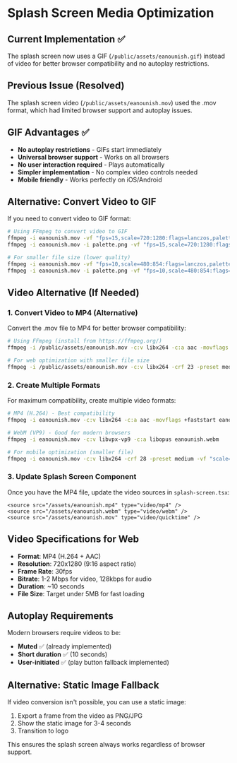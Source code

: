 # Splash Screen Media Optimization

## Current Implementation ✅
The splash screen now uses a GIF (`/public/assets/eanounish.gif`) instead of video for better browser compatibility and no autoplay restrictions.

## Previous Issue (Resolved)
The splash screen video (`/public/assets/eanounish.mov`) used the .mov format, which had limited browser support and autoplay issues.

## GIF Advantages ✅
- **No autoplay restrictions** - GIFs start immediately
- **Universal browser support** - Works on all browsers
- **No user interaction required** - Plays automatically
- **Simpler implementation** - No complex video controls needed
- **Mobile friendly** - Works perfectly on iOS/Android

## Alternative: Convert Video to GIF
If you need to convert video to GIF format:

```bash
# Using FFmpeg to convert video to GIF
ffmpeg -i eanounish.mov -vf "fps=15,scale=720:1280:flags=lanczos,palettegen" palette.png
ffmpeg -i eanounish.mov -i palette.png -vf "fps=15,scale=720:1280:flags=lanczos,paletteuse" eanounish.gif

# For smaller file size (lower quality)
ffmpeg -i eanounish.mov -vf "fps=10,scale=480:854:flags=lanczos,palettegen" palette.png
ffmpeg -i eanounish.mov -i palette.png -vf "fps=10,scale=480:854:flags=lanczos,paletteuse" eanounish.gif
```

## Video Alternative (If Needed)

### 1. Convert Video to MP4 (Alternative)
Convert the .mov file to MP4 for better browser compatibility:

```bash
# Using FFmpeg (install from https://ffmpeg.org/)
ffmpeg -i /public/assets/eanounish.mov -c:v libx264 -c:a aac -movflags +faststart /public/assets/eanounish.mp4

# For web optimization with smaller file size
ffmpeg -i /public/assets/eanounish.mov -c:v libx264 -crf 23 -preset medium -c:a aac -b:a 128k -movflags +faststart /public/assets/eanounish.mp4
```

### 2. Create Multiple Formats
For maximum compatibility, create multiple video formats:

```bash
# MP4 (H.264) - Best compatibility
ffmpeg -i eanounish.mov -c:v libx264 -c:a aac -movflags +faststart eanounish.mp4

# WebM (VP9) - Good for modern browsers
ffmpeg -i eanounish.mov -c:v libvpx-vp9 -c:a libopus eanounish.webm

# For mobile optimization (smaller file)
ffmpeg -i eanounish.mov -c:v libx264 -crf 28 -preset medium -vf "scale=720:1280" -c:a aac -b:a 96k eanounish-mobile.mp4
```

### 3. Update Splash Screen Component
Once you have the MP4 file, update the video sources in `splash-screen.tsx`:

```tsx
<source src="/assets/eanounish.mp4" type="video/mp4" />
<source src="/assets/eanounish.webm" type="video/webm" />
<source src="/assets/eanounish.mov" type="video/quicktime" />
```

## Video Specifications for Web
- **Format**: MP4 (H.264 + AAC)
- **Resolution**: 720x1280 (9:16 aspect ratio)
- **Frame Rate**: 30fps
- **Bitrate**: 1-2 Mbps for video, 128kbps for audio
- **Duration**: ~10 seconds
- **File Size**: Target under 5MB for fast loading

## Autoplay Requirements
Modern browsers require videos to be:
- **Muted** ✅ (already implemented)
- **Short duration** ✅ (10 seconds)
- **User-initiated** ✅ (play button fallback implemented)

## Alternative: Static Image Fallback
If video conversion isn't possible, you can use a static image:

1. Export a frame from the video as PNG/JPG
2. Show the static image for 3-4 seconds
3. Transition to logo

This ensures the splash screen always works regardless of browser support.